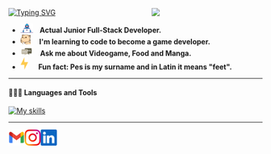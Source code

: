 [![Typing SVG](https://readme-typing-svg.demolab.com?font=Fira+Code&weight=600&size=50&duration=2500&pause=50&color=17F700&background=000000&center=true&vCenter=true&multiline=true&random=false&width=1000&height=210&lines=Hello+World!;My+name+is+Andrea;Welcome+to+my+Readme)](https://git.io/typing-svg)
  <img align='right' src='https://user-images.githubusercontent.com/5713670/87202985-820dcb80-c2b6-11ea-9f56-7ec461c497c3.gif' width='220'>

<ul>
<li>
  <img width="25" alt="Dev" src="https://github.com/AndreaPes6/AndreaPes6/blob/main/Assets/Developer.gif" /><strong> &nbsp&nbsp Actual Junior Full-Stack Developer.</strong>
</li>
<li>
  <img width="20" alt="Dev" src="https://github.com/AndreaPes6/AndreaPes6/blob/main/Assets/hyperkitty.gif" /> <strong> &nbsp&nbsp&nbsp I'm learning to code to become a game developer.</strong>
</li>
<li>
  <img width="25" alt="Dev" src="https://github.com/AndreaPes6/AndreaPes6/blob/main/Assets/message.gif" /> <strong> &nbsp&nbsp Ask me about Videogame, Food and Manga.</strong>
</li>
<li>
  <img width="15" alt="Dev" src="https://github.com/AndreaPes6/AndreaPes6/blob/main/Assets/lightning.gif" /> <strong> &nbsp&nbsp&nbsp&nbsp Fun fact: Pes is my surname and in Latin it means "feet".</strong>
</li>
</ul>


---

#### 👨🏻‍💻 Languages and Tools <br />
[![My skills](https://skillicons.dev/icons?i=js,html,css,cs,dotnet,git,github,nodejs,npm,postman,react,redux,sass,bootstrap,ts,visualstudio,vscode,windows)](https://skillicons.dev)


---

<a href="mailto:pes.andrea@outlook.it">
  <img height="32" align="left" alt="Mail" src="https://github.com/AndreaPes6/AndreaPes6/blob/main/Assets/gmail.png" />
</a>

<a href="https://www.linkedin.com/in/andrea-pes-938845214/">
  <img height="32" align="left" alt="Instagram" src="https://github.com/AndreaPes6/AndreaPes6/blob/main/Assets/instagram.png" />
</a>

<a href="https://www.instagram.com/andrea__pes/">
  <img height="32" align="left" alt="Linkedin" src="https://github.com/AndreaPes6/AndreaPes6/blob/main/Assets/linkedin.png" />
</a>
